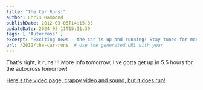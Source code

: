 ```yaml
---
title: "The Car Runs!"
author: Chris Hammond
publishDate: 2012-03-05T14:15:35
updateDate: 2024-03-11T15:11:39
tags: [ 'Autocross' ]
excerpt: "Exciting news - the car is up and running! Stay tuned for more details tomorrow, including a video showcasing its functionality."
url: /2012/the-car-runs  # Use the generated URL with year
---
```

<p>That's right, it runs!!!! More info tomorrow, I've gotta get up in 5.5 hours for the autocross tomorrow!</p> <p><a href="https://www.project240z.com/tabid/54/itemid/30/The-Motor-Runs.aspx">Here's the video page, crappy video and sound, but it does run!</a></p> <p>&nbsp;</p>

